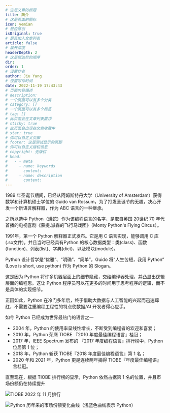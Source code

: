 ```yaml
---
# 这是文章的标题
title: 简介
# 这是页面的图标
icon: yemian
# 是否原创
isOriginal: true
# 是否加入文章列表
article: false
# 展开深度
headerDepth: 2
# 这是侧边栏的顺序
dir:
order: 1
# 设置作者
author: Jiu Yang
# 设置写作时间
date: 2022-11-19 17:43:43
# 页面内容描述
# description: 
# 一个页面可以有多个分类
# category: []
# 一个页面可以有多个标签
# tag: []
# 此页面会在文章列表置顶
# sticky: true
# 此页面会出现在文章收藏中
# star: true
# 你可以自定义页脚
# footer: 这是测试显示的页脚
# 你可以自定义版权信息
# copyright: 无版权
# head:
#   - - meta
#     - name: keywords
#       content: 
#     - name: description
#       content: 
---
```


 1989 年圣诞节期间，已经从阿姆斯特丹大学（University of Amsterdam）获得数学和计算机硕士学位的 Guido van Rossum，为了打发圣诞节的无趣，决心开发一个新语言解释器，作为 ABC 语言的一种继承。

之所以选中 Python（蟒蛇）作为该编程语言的名字，是取自英国 20世纪 70 年代首播的电视喜剧《蒙提.派森的飞行马戏团》（Monty Python's Flying Circus）。

1991年，第一个 Python 解释器正式发布。它是用 C 语言实现，能够调用 C 库(.so文件)。并且当时已经具有Python 的核心数据类型：类(class)、函数(function)、列表(list)、字典(dict)，以及模块(module)。

Python 设计哲学是“优雅”、“明确”、“简单”，Guido 将“人生苦短，我用 Python” (Love is short, use python) 作为 Python 的 Slogan。

这是因为 Python 将许多机器层面上的细节隐藏，交给编译器处理，并凸显出逻辑层面的编程思。这让 Python 程序员可以花更多的时间用于思考程序的逻辑，而不是具体的实现细节。

正因如此，Python 在冷门多年后，终于借助大数据与人工智能的兴起而迅速蹿红，不需要注重编程工程性的特点使数据/AI 开发者得心应手。

如今 Python 已经成为世界最热门的语言之一

-   2004 年，Python 的使用率呈线性增长，不断受到编程者的欢迎和喜爱；
-   2010 年，Python 荣膺 TIOBE 『2010 年度最佳编程语言』桂冠；
-   2017 年，IEEE Spectrum 发布的 『2017 年度编程语言』排行榜中，Python 位居第 1 位；
-   2018 年，Python 斩获 TIOBE『2018 年度最佳编程语言』第 1 名；
-   2020 年和 2021 年，Python 更是连续两年摘得 TIOBE『年度最佳编程语』言桂冠。

直至现在，根据 TIOBE 排行榜的显示，Python 依然占据第 1 名的位置，并且市场份额仍在持续提升

![TIOBE 2022 年 11 月排行]( https://static.iamjy.com/blog-images/202211191755250.png "TIOBE 2022年11月排行")


![Python 历年来的市场份额变化曲线（浅蓝色曲线表示 Python）]( https://static.iamjy.com/blog-images/202211201017263.png "Python 历年来的市场份额变化曲线（浅蓝色曲线表示 Python）")